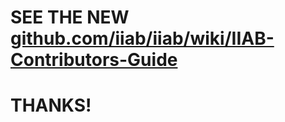 # SEE THE NEW<br>[github.com/iiab/iiab/wiki/IIAB-Contributors-Guide](https://github.com/iiab/iiab/wiki/IIAB-Contributors-Guide)

# THANKS!
